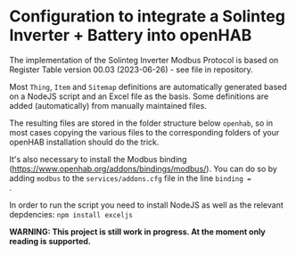 # Configuration to integrate a Solinteg Inverter + Battery into openHAB

The implementation of the Solinteg Inverter Modbus Protocol is based on Register Table version 00.03 (2023-06-26) - see file in repository.

Most <code>Thing</code>, <code>Item</code> and <code>Sitemap</code> definitions are automatically generated based on a NodeJS script and an Excel file as the basis.
Some definitions are added (automatically) from manually maintained files.

The resulting files are stored in the folder structure below <code>openhab</code>, so in most cases copying the various files to the corresponding folders of your openHAB installation should do the trick.

It's also necessary to install the Modbus binding (https://www.openhab.org/addons/bindings/modbus/). You can do so by adding <code>modbus</code> to the 
<code>services/addons.cfg</code> file in the line <code>binding = </code>.

In order to run the script you need to install NodeJS as well as the relevant depdencies:
<code>npm install exceljs</code>

**WARNING: This project is still work in progress. At the moment only reading is supported.**